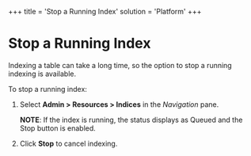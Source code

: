 +++
title = 'Stop a Running Index'
solution = 'Platform'
+++

# Stop a Running Index

Indexing a table can take a long time, so the option to stop a running
indexing is available.

To stop a running index:

1.  Select **Admin \> Resources \> Indices** in the *Navigation* pane.
    
    **NOTE**: If the index is running, the status displays as Queued and
    the Stop button is enabled.

2.  Click **Stop** to cancel indexing.
